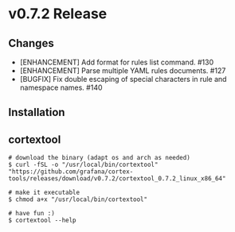 # v0.7.2 Release

## Changes

* [ENHANCEMENT] Add format for rules list command. #130
* [ENHANCEMENT] Parse multiple YAML rules documents. #127
* [BUGFIX] Fix double escaping of special characters in rule and namespace names. #140

## Installation

## cortextool

```console
# download the binary (adapt os and arch as needed)
$ curl -fSL -o "/usr/local/bin/cortextool" "https://github.com/grafana/cortex-tools/releases/download/v0.7.2/cortextool_0.7.2_linux_x86_64"

# make it executable
$ chmod a+x "/usr/local/bin/cortextool"

# have fun :)
$ cortextool --help
```
